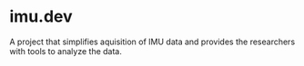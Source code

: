 # imu.dev

A project that simplifies aquisition of IMU data and provides the researchers with tools to analyze the data.

